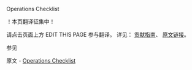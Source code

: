  Operations Checklist

 ！本页翻译征集中！

请点击页面上方 EDIT THIS PAGE 参与翻译。
详见：
[贡献指南]( https://github.com/JinMuInfo/MongoDB-Manual-zh/blob/master/CONTRIBUTING.md )、
[原文链接](  https://docs.mongodb.com/manual/administration/production-checklist-operations/  )。

 参见

原文 - [Operations Checklist]( https://docs.mongodb.com/manual/administration/production-checklist-operations/ )

